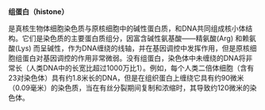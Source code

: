 **组蛋白（histone）**

是真核生物体细胞染色质与原核细胞中的碱性蛋白质，和DNA共同组成核小体结构。它们是染色质的主要蛋白质组分，因富含碱性氨基酸——精氨酸(Arg) 和赖氨酸(Lys) 而呈碱性，作为DNA缠绕的线轴，并在基因调控中发挥作用，但是原核细胞组蛋白对基因调控的作用非常微弱。没有组蛋白，染色体中未缠绕的DNA将非常长（人类DNA中的长宽比超过1000万比1）。例如，每个人类二倍体细胞（含有23对染色体）具有约1.8米长的DNA，但是在组织蛋白上缠绕它具有约90微米（0.09毫米）的染色质，当在有丝分裂期间复制和浓缩时，其导致约120微米的染色体。

